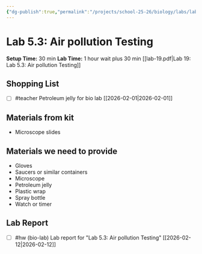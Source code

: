 ```yaml
---
{"dg-publish":true,"permalink":"/projects/school-25-26/biology/labs/lab-05-03-air-pollution-testing/","title":"Lab 5.3: Air pollution Testing"}
---
```



#  Lab 5.3: Air pollution Testing


**Setup Time:** 30 min
**Lab Time:** 1 hour wait plus 30 min
[[lab-19.pdf|Lab 19: Lab 5.3: Air pollution Testing]]

## Shopping List

- [ ] #teacher Petroleum jelly for bio lab [[2026-02-01\|2026-02-01]]


## Materials from kit

- Microscope slides


## Materials we need to provide

- Gloves
- Saucers or similar containers
- Microscope
- Petroleum jelly
- Plastic wrap
- Spray bottle
- Watch or timer



## Lab Report

- [ ] #hw (bio-lab) Lab report for "Lab 5.3: Air pollution Testing" [[2026-02-12\|2026-02-12]]

